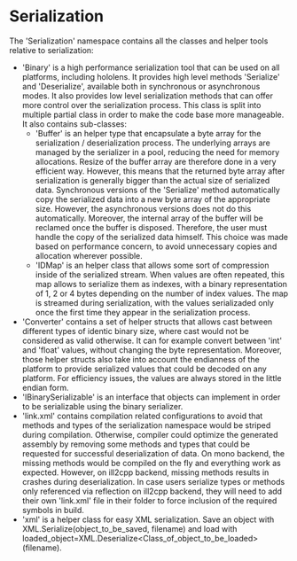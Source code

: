 Serialization
===============

The 'Serialization' namespace contains all the classes and helper tools
relative to serialization:
- 'Binary' is a high performance serialization tool that can be used on
  all platforms, including hololens. It provides high level methods
  'Serialize' and 'Deserialize', available both in synchronous or
  asynchronous modes. It also provides low level serialization methods
  that can offer more control over the serialization process. This
  class is split into multiple partial class in order to make the code
  base more manageable. It also contains sub-classes:
  - 'Buffer' is an helper type that encapsulate a byte array for the
	serialization / deserialization process. The underlying arrays are
	managed by the serializer in a pool, reducing the need for memory
	allocations. Resize of the buffer array are therefore done in a very
	efficient way. However, this means that the returned byte array after
	serialization is generally bigger than the actual size of serialized
	data. Synchronous versions of the 'Serialize' method automatically
	copy the serialized data into a new byte array of the appropriate size.
	However, the asynchronous versions does not do this automatically.
	Moreover, the internal array of the buffer will be reclamed once the
	buffer is disposed. Therefore, the user must handle the copy of the
	serialized data himself. This choice was made based on performance
	concern, to avoid unnecessary copies and allocation wherever possible.
  - 'IDMap' is an helper class that allows some sort of compression inside
	of the serialized stream. When values are often repeated, this map
	allows to serialize them as indexes, with a binary representation of
	1, 2 or 4 bytes depending on the number of index values. The map is
	streamed during serialization, with the values serializaded only once
	the first time they appear in the serialization process.
- 'Converter' contains a set of helper structs that allows cast between
  different types of identic binary size, where cast would not be
  considered as valid otherwise. It can for example convert between 'int'
  and 'float' values, without changing the byte representation. Moreover,
  those helper structs also take into account the endianness of the
  platform to provide serialized values that could be decoded on any
  platform. For efficiency issues, the values are always stored in the
  little endian form.
- 'IBinarySerializable' is an interface that objects can implement in
  order to be serializable using the binary serializer.
- 'link.xml' contains compilation related configurations to avoid that
  methods and types of the serialization namespace would be striped
  during compilation. Otherwise, compiler could optimize the generated
  assembly by removing some methods and types that could be requested
  for successful deserialization of data. On mono backend, the missing
  methods would be compiled on the fly and everything work as expected.
  However, on ill2cpp backend, missing methods results in crashes during
  deserialization. In case users serialize types or methods only
  referenced via reflection on ill2cpp backend, they will need to add
  their own 'link.xml' file in their folder to force inclusion of the
  required symbols in build.
- 'xml' is a helper class for easy XML serialization. Save an object with
  XML.Serialize(object_to_be_saved, filename) and load with
  loaded_object=XML.Deserialize<Class_of_object_to_be_loaded>(filename).
